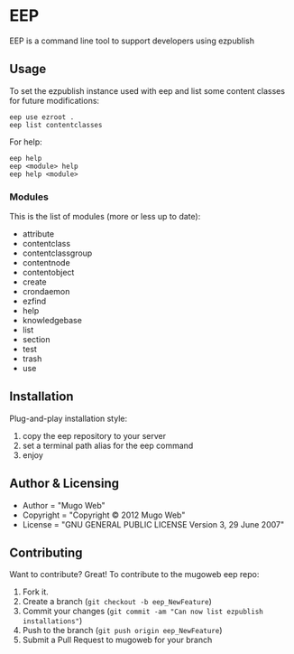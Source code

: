 EEP
=============

EEP is a command line tool to support developers using ezpublish

Usage
-----

To set the ezpublish instance used with eep and list some content
classes for future modifications:

    eep use ezroot .
    eep list contentclasses

For help:

    eep help
    eep <module> help
    eep help <module>

### Modules
This is the list of modules (more or less up to date):
* attribute
* contentclass
* contentclassgroup
* contentnode
* contentobject
* create
* crondaemon
* ezfind
* help
* knowledgebase
* list
* section
* test
* trash
* use

Installation
------------
Plug-and-play installation style:

1. copy the eep repository to your server
2. set a terminal path alias for the eep command
3. enjoy

Author & Licensing
------------------
* Author = "Mugo Web"
* Copyright = "Copyright © 2012  Mugo Web"
* License = "GNU GENERAL PUBLIC LICENSE Version 3, 29 June 2007"

Contributing
------------
Want to contribute? Great! To contribute to the mugoweb eep repo:

1. Fork it.
2. Create a branch (`git checkout -b eep_NewFeature`)
3. Commit your changes (`git commit -am "Can now list ezpublish installations"`)
4. Push to the branch (`git push origin eep_NewFeature`)
5. Submit a Pull Request to mugoweb for your branch
